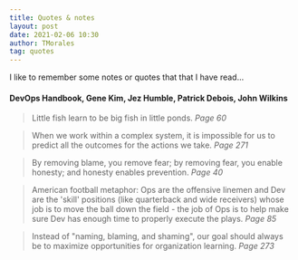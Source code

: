 ```yaml
---
title: Quotes & notes
layout: post
date: 2021-02-06 10:30
author: TMorales
tag: quotes
---
```


I like to remember some notes or quotes that that I have read...

#### DevOps Handbook, Gene Kim, Jez Humble, Patrick Debois, John Wilkins
> Little fish learn to be big fish in little ponds. _Page 60_

> When we work within a complex system, it is impossible for us to predict all the outcomes for the actions we take. _Page 271_

> By removing blame, you remove fear; by removing fear, you enable honesty; and honesty enables prevention. _Page 40_

> American football metaphor: Ops are the offensive linemen and Dev are the 'skill' positions (like quarterback and wide receivers) whose job is to move the ball down the field - the job of Ops is to help make sure Dev has enough time to properly execute the plays. _Page 85_

> Instead of "naming, blaming, and shaming", our goal should always be to maximize opportunities for organization learning. _Page 273_
